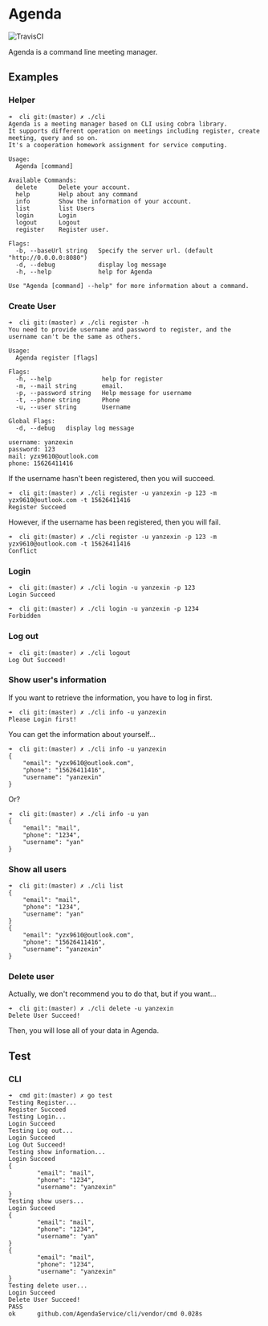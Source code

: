 # Agenda

![TravisCI](https://travis-ci.org/Ace-0/AgendaService.svg?branch=master)

Agenda is a command line meeting manager.

## Examples

### Helper

```
➜  cli git:(master) ✗ ./cli 
Agenda is a meeting manager based on CLI using cobra library.
It supports different operation on meetings including register, create meeting, query and so on.
It's a cooperation homework assignment for service computing.

Usage:
  Agenda [command]

Available Commands:
  delete      Delete your account.
  help        Help about any command
  info        Show the information of your account.
  list        list Users
  login       Login
  logout      Logout
  register    Register user.

Flags:
  -b, --baseUrl string   Specify the server url. (default "http://0.0.0.0:8080")
  -d, --debug            display log message
  -h, --help             help for Agenda

Use "Agenda [command] --help" for more information about a command.

```


### Create User

```
➜  cli git:(master) ✗ ./cli register -h
You need to provide username and password to register, and the username can't be the same as others.

Usage:
  Agenda register [flags]

Flags:
  -h, --help              help for register
  -m, --mail string       email.
  -p, --password string   Help message for username
  -t, --phone string      Phone
  -u, --user string       Username

Global Flags:
  -d, --debug   display log message
```


```
username: yanzexin
password: 123
mail: yzx9610@outlook.com
phone: 15626411416
```

If the username hasn't been registered, then you will succeed.

```
➜  cli git:(master) ✗ ./cli register -u yanzexin -p 123 -m yzx9610@outlook.com -t 15626411416
Register Succeed
```

However, if the username has been registered, then you will fail.

```
➜  cli git:(master) ✗ ./cli register -u yanzexin -p 123 -m yzx9610@outlook.com -t 15626411416
Conflict
```

### Login

```
➜  cli git:(master) ✗ ./cli login -u yanzexin -p 123
Login Succeed
```


```
➜  cli git:(master) ✗ ./cli login -u yanzexin -p 1234
Forbidden
```

### Log out

```
➜  cli git:(master) ✗ ./cli logout
Log Out Succeed!
```

### Show user's information
If you want to retrieve the information, you have to log in first.

```
➜  cli git:(master) ✗ ./cli info -u yanzexin
Please Login first!
```

You can get the information about yourself...

```
➜  cli git:(master) ✗ ./cli info -u yanzexin
{
	"email": "yzx9610@outlook.com",
	"phone": "15626411416",
	"username": "yanzexin"
}
```

Or?

```
➜  cli git:(master) ✗ ./cli info -u yan     
{
	"email": "mail",
	"phone": "1234",
	"username": "yan"
}
```

### Show all users

```
➜  cli git:(master) ✗ ./cli list
{
	"email": "mail",
	"phone": "1234",
	"username": "yan"
}
{
	"email": "yzx9610@outlook.com",
	"phone": "15626411416",
	"username": "yanzexin"
}
```

### Delete user
Actually, we don't recommend you to do that, but if you want...


```
➜  cli git:(master) ✗ ./cli delete -u yanzexin
Delete User Succeed!
```

Then, you will lose all of your data in Agenda.

## Test
### CLI

```
➜  cmd git:(master) ✗ go test
Testing Register...
Register Succeed
Testing Login...
Login Succeed
Testing Log out...
Login Succeed
Log Out Succeed!
Testing show information...
Login Succeed
{
        "email": "mail",
        "phone": "1234",
        "username": "yanzexin"
}
Testing show users...
Login Succeed
{
        "email": "mail",
        "phone": "1234",
        "username": "yan"
}
{
        "email": "mail",
        "phone": "1234",
        "username": "yanzexin"
}
Testing delete user...
Login Succeed
Delete User Succeed!
PASS
ok      github.com/AgendaService/cli/vendor/cmd 0.028s

```


